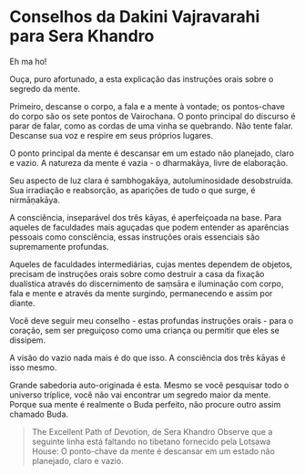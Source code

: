 # Conselhos da Dakini Vajravarahi para Sera Khandro

Eh ma ho!

Ouça, puro afortunado,
a esta explicação das instruções orais sobre o segredo da mente.

Primeiro, descanse o corpo, a fala e a mente à vontade;
os pontos-chave do corpo são os sete pontos de Vairochana.
O ponto principal do discurso é parar de falar,
como as cordas de uma vinha se quebrando.
Não tente falar.
Descanse sua voz e respire em seus próprios lugares.

O ponto principal da mente é descansar
em um estado não planejado, claro e vazio.
A natureza da mente é vazia - o dharmakāya, livre de elaboração.

Seu aspecto de luz clara é sambhogakāya, autoluminosidade desobstruída.
Sua irradiação e reabsorção, as aparições de tudo o que surge,
é nirmāṇakāya.

A consciência, inseparável dos três kāyas, é aperfeiçoada na base.
Para aqueles de faculdades mais aguçadas que podem entender as aparências pessoais como consciência, essas instruções orais essenciais são supremamente profundas.

Aqueles de faculdades intermediárias, cujas mentes dependem de objetos,
precisam de instruções orais sobre como destruir a casa da fixação dualística através do discernimento de saṃsāra e iluminação com corpo, fala e mente e através da mente surgindo, permanecendo e assim por diante.

Você deve seguir meu conselho - estas profundas instruções orais -
para o coração, sem ser preguiçoso como uma criança ou permitir que eles se dissipem.

A visão do vazio nada mais é do que isso.
A consciência dos três kāyas é isso mesmo.

Grande sabedoria auto-originada é esta.
Mesmo se você pesquisar todo o universo tríplice,
você não vai encontrar um segredo maior da mente.
Porque sua mente é realmente o Buda perfeito,
não procure outro assim chamado Buda.

> The Excellent Path of Devotion, de Sera Khandro
> Observe que a seguinte linha está faltando no tibetano fornecido pela Lotsawa House: O ponto-chave da mente é descansar em um estado não planejado, claro e vazio.
